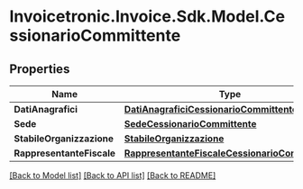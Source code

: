 # Invoicetronic.Invoice.Sdk.Model.CessionarioCommittente

## Properties

Name | Type | Description | Notes
------------ | ------------- | ------------- | -------------
**DatiAnagrafici** | [**DatiAnagraficiCessionarioCommittente**](DatiAnagraficiCessionarioCommittente.md) |  | [optional] 
**Sede** | [**SedeCessionarioCommittente**](SedeCessionarioCommittente.md) |  | [optional] 
**StabileOrganizzazione** | [**StabileOrganizzazione**](StabileOrganizzazione.md) |  | [optional] 
**RappresentanteFiscale** | [**RappresentanteFiscaleCessionarioCommittente**](RappresentanteFiscaleCessionarioCommittente.md) |  | [optional] 

[[Back to Model list]](../README.md#documentation-for-models) [[Back to API list]](../README.md#documentation-for-api-endpoints) [[Back to README]](../README.md)

